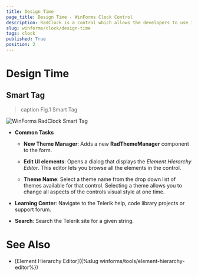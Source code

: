 ```yaml
---
title: Design Time
page_title: Design Time - WinForms Clock Control
description: RadClock is a control which allows the developers to use it in their applications to display time to the users.
slug: winforms/clock/design-time
tags: clock
published: True
position: 2
---
```


# Design Time

## Smart Tag

>caption Fig.1 Smart Tag

![WinForms RadClock Smart Tag](images/clock-design-time001.png)

* __Common Tasks__

	* __New Theme Manager__: Adds a new __RadThemeManager__ component to the form.

	* __Edit UI elements__: Opens a dialog that displays the *Element Hierarchy Editor*. This editor lets you browse all the elements in the control.

	* __Theme Name__: Select a theme name from the drop down list of themes available for that control. Selecting a theme allows you to change all aspects of the controls visual style at one time.

* __Learning Center__: Navigate to the Telerik help, code library projects or support forum.

* __Search__: Search the Telerik site for a given string.

# See Also

* [Element Hierarchy Editor]({%slug winforms/tools/element-hierarchy-editor%})
